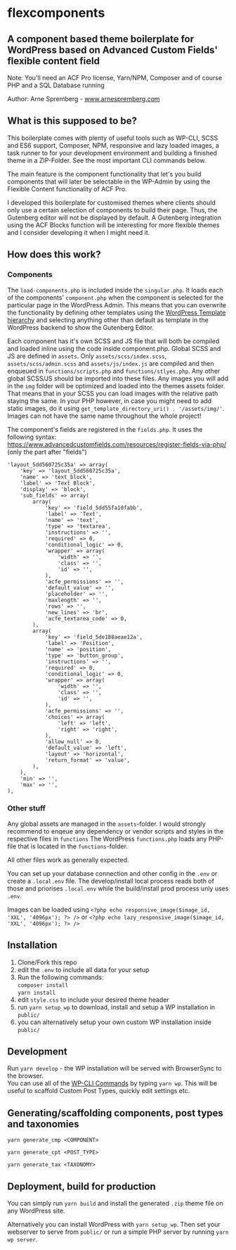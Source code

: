 # flexcomponents
## A component based theme boilerplate for WordPress based on Advanced Custom Fields' flexible content field
Note: You'll need an ACF Pro license, Yarn/NPM, Composer and of course PHP and a SQL Database running

Author: Arne Spremberg - www.arnespremberg.com

## What is this supposed to be?
This boilerplate comes with plenty of useful tools such as WP-CLI, SCSS and ES6 support, Composer, NPM, responsive and lazy loaded images, a task runner to for your development environment and building a finished theme in a ZIP-Folder. See the most important CLI commands below.

The main feature is the component functionality that let's you build components that will later be selectable in the WP-Admin by using the Flexible Content functionality of ACF Pro.

I developed this boilerplate for customised themes where clients should only use a certain selection of components to build their page. Thus, the Gutenberg editor will not be displayed by default. A Gutenberg integration using the ACF Blocks function will be interesting for more flexible themes and I consider developing it when I might need it.

## How does this work?

### Components
The `load-components.php` is included inside the `singular.php`. It loads each of the components' `component.php` when the component is selected for the particular page in the WordPress Admin. This means that you can overwrite the functionality by defining other templates using the [WordPress Template hierarchy](https://developer.wordpress.org/files/2014/10/Screenshot-2019-01-23-00.20.04.png) and selecting anything other than default as template in the WordPress backend to show the Gutenberg Editor.

Each component has it's own SCSS and JS file that will both be compiled and loaded inline using the code inside component.php. Global SCSS and JS are defined in `assets`. Only `assets/scss/index.scss`, `assets/scss/admin.scss` and `assets/js/index.js` are compiled and then enqueued in `functions/scripts.php` and `functions/stlyes.php`. Any other global SCSS/JS should be imported into these files.
Any images you will add in the `img` folder will be optimized and loaded into the themes assets folder. That means that in your SCSS you can load images with the relative path staying the same. In your PHP however, in case you might need to add static images, do it using `get_template_directory_uri() . '/assets/img/'`. Images can not have the same name throughout the whole project!

The component's fields are registered in the `fields.php`. It uses the following syntax: https://www.advancedcustomfields.com/resources/register-fields-via-php/ (only the part after "fields")

```
'layout_5dd560725c35a' => array(
	'key' => 'layout_5dd560725c35a',
	'name' => 'text_block',
	'label' => 'Text Block',
	'display' => 'block',
	'sub_fields' => array(
		array(
			'key' => 'field_5dd55fa10fabb',
			'label' => 'Text',
			'name' => 'text',
			'type' => 'textarea',
			'instructions' => '',
			'required' => 0,
			'conditional_logic' => 0,
			'wrapper' => array(
				'width' => '',
				'class' => '',
				'id' => '',
			),
			'acfe_permissions' => '',
			'default_value' => '',
			'placeholder' => '',
			'maxlength' => '',
			'rows' => '',
			'new_lines' => 'br',
			'acfe_textarea_code' => 0,
		),
		array(
			'key' => 'field_5de188aeae12a',
			'label' => 'Position',
			'name' => 'position',
			'type' => 'button_group',
			'instructions' => '',
			'required' => 0,
			'conditional_logic' => 0,
			'wrapper' => array(
				'width' => '',
				'class' => '',
				'id' => '',
			),
			'acfe_permissions' => '',
			'choices' => array(
				'left' => 'left',
				'right' => 'right',
			),
			'allow_null' => 0,
			'default_value' => 'left',
			'layout' => 'horizontal',
			'return_format' => 'value',
		),
	),
	'min' => '',
	'max' => '',
),
```

### Other stuff
Any global assets are managed in the `assets`-folder. I would strongly recommend to enqeue any dependency or vendor scripts and styles in the respective files in `functions`
The WordPress `functions.php` loads any PHP-file that is located in the `functions`-folder.

All other files work as generally expected.

You can set up your database connection and other config in the `.env` or create a `.local.env` file. The develop/install local process reads both of those and priorises `.local.env` while the build/install prod process unly uses `.env`.

Images can be loaded using `<?php echo responsive_image($image_id, 'XXL', '4096px'); ?> />` or `<?php echo lazy_responsive_image($image_id, 'XXL', '4096px'); ?> />`


## Installation

1. Clone/Fork this repo
2. edit the `.env` to include all data for your setup
3. Run the following commands:   
	`composer install`  
	`yarn install`
4. edit `style.css` to include your desired theme header
5. run `yarn setup_wp` to download, install and setup a WP installation in `public/`
6. you can alternatively setup your own custom WP installation inside `public/`

## Development

Run `yarn develop` - the WP installation will be served with BrowserSync to the browser.  
You can use all of the [WP-CLI Commands](https://developer.wordpress.org/cli/commands/) by typing `yarn wp`. This will be useful to scaffold Custom Post Types, quickly edit settings etc.

## Generating/scaffolding components, post types and taxonomies

`yarn generate_cmp <COMPONENT>`

`yarn generate_cpt <POST_TYPE>`

`yarn generate_tax <TAXONOMY>`

## Deployment, build for production

You can simply run `yarn build` and install the generated `.zip` theme file on any WordPress site.

Alternatively you can install WordPress with `yarn setup_wp`. Then set your webserver to serve from `public/` or run a simple PHP server by running `yarn wp server`.